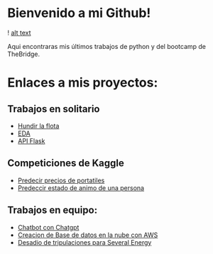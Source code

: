 
# Bienvenido a mi Github!

! [alt text](https://github.com/AdrianNiet/AdrianNiet/blob/main/The%20Bridge.JPG)

Aqui encontraras mis últimos trabajos de python y del bootcamp de TheBridge.

# Enlaces a mis proyectos:
## Trabajos en solitario

- [Hundir la flota](https://github.com/AdrianNiet/flota-project)
- [EDA](https://github.com/AdrianNiet/Proyecto-EDA)
- [API Flask](https://github.com/AdrianNiet/Aplicacion-Flask)

## Competiciones de Kaggle

- [Predecir precios de portatiles](https://github.com/AdrianNiet/Portatiles-precio-Machine-learning)
- [Predeccir estado de animo de una persona](https://github.com/AdrianNiet/Kaggle-Emotions)

## Trabajos en equipo:

- [Chatbot con Chatgpt](https://github.com/AdrianNiet/chatbot_gpt)
- [Creacion de Base de datos en la nube con AWS](https://github.com/AdrianNiet/Proyecto-BBDD)
- [Desadio de tripulaciones para Several Energy](https://github.com/AdrianNiet/DesafioTripulaciones_Sept23_Grupo2_Data)
